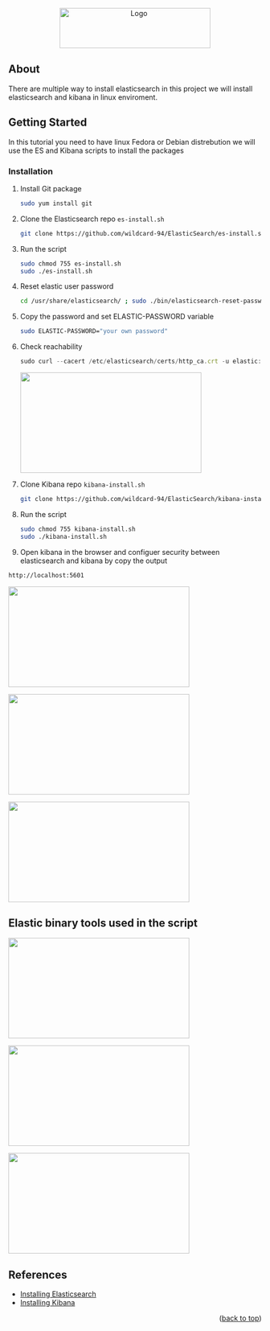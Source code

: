 
<a name="readme-top">

<!-- PROJECT LOGO -->
<br />
<div align="center">
  <a href="https://github.com/othneildrew/Best-README-Template">
    <img src="https://images.contentstack.io/v3/assets/bltefdd0b53724fa2ce/blt3e2c7bebbae51138/6568a0834c0b9a3624d5582a/logo-tagline-white.svg" alt="Logo" width="300" height="80">
  </a>
</div>
</a>



<!-- ABOUT THE PROJECT -->
## About 

There are multiple way to install elasticsearch in this project we will install elasticsearch and kibana in linux enviroment.




<!-- GETTING STARTED -->
## Getting Started

In this tutorial you need to have linux Fedora or Debian distrebution 
we will use the ES and Kibana scripts to install the packages


### Installation


1. Install Git package
   ```sh
   sudo yum install git
   ```
3. Clone the Elasticsearch repo `es-install.sh`
   ```sh
   git clone https://github.com/wildcard-94/ElasticSearch/es-install.sh
   
   ```
4. Run the script
   ```sh
   sudo chmod 755 es-install.sh
   sudo ./es-install.sh
   ```
5. Reset elastic user password 
   ```sh
   cd /usr/share/elasticsearch/ ; sudo ./bin/elasticsearch-reset-password -u elastic
   ```
6. Copy the password and set ELASTIC-PASSWORD variable
   ```sh
   sudo ELASTIC-PASSWORD="your own password"
   ```
7. Check reachability   
   ```js
   sudo curl --cacert /etc/elasticsearch/certs/http_ca.crt -u elastic:$ELASTIC_PASSWORD https://localhost:9200
   ```
    <p>
    <img width="360" height="200" src="https://i.imgur.com/YrJMdbc.png" >
    </p>
8. Clone Kibana repo `kibana-install.sh`
   ```sh
   git clone https://github.com/wildcard-94/ElasticSearch/kibana-install.sh
   
   ```
9. Run the script
   ```sh
   sudo chmod 755 kibana-install.sh
   sudo ./kibana-install.sh
   ```
10. Open kibana in the browser and configuer security between elasticsearch and kibana by copy the output

   ```sh
   http://localhost:5601
   ```
   <p>
    <img width="360" height="200" src=https://i.imgur.com/YGLSTq7.png" >
    <p>
    <img width="360" height="200" src="https://i.imgur.com/cpJiMaZ.png" >
    <p>
    <img width="360" height="200" src="https://i.imgur.com/LcighHG.png" >
    </p>



<!-- ACKNOWLEDGMENTS -->

## Elastic binary tools used in the script
   <p>
    <img width="360" height="200" src=https://i.imgur.com/yJmLp3U.png" >
    <p>
    <img width="360" height="200" src="https://i.imgur.com/aVABWi7.png" >
    <p>
    <img width="360" height="200" src="https://i.imgur.com/nvMAsoi.png" >
    </p>


## References

* [Installing Elasticsearch](https://www.elastic.co/guide/en/elasticsearch/reference/8.2/install-elasticsearch.html)
* [Installing Kibana](https://www.elastic.co/guide/en/kibana/8.2/install.html)


<p align="right">(<a href="#readme-top">back to top</a>)</p>



